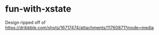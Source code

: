 # fun-with-xstate

Design ripped off of https://dribbble.com/shots/16717474/attachments/11760871?mode=media
